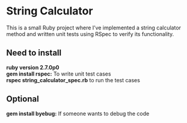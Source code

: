 #  String Calculator

This is a small Ruby project where I’ve implemented a string calculator method and written unit tests using RSpec to verify its functionality.

## Need to install

**ruby version 2.7.0p0** <br />
**gem install rspec:** To write unit test cases <br />
**rspec string_calculator_spec.rb** to run the test cases <br />

## Optional

**gem install byebug:** If someone wants to debug the code <br />
